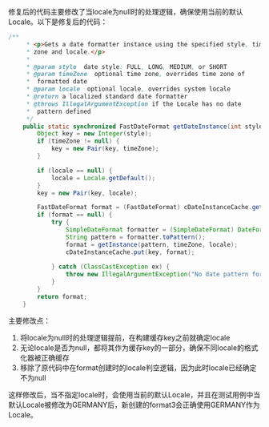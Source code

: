 修复后的代码主要修改了当locale为null时的处理逻辑，确保使用当前的默认Locale。以下是修复后的代码：

```java
/**
     * <p>Gets a date formatter instance using the specified style, time
     * zone and locale.</p>
     * 
     * @param style  date style: FULL, LONG, MEDIUM, or SHORT
     * @param timeZone  optional time zone, overrides time zone of
     *  formatted date
     * @param locale  optional locale, overrides system locale
     * @return a localized standard date formatter
     * @throws IllegalArgumentException if the Locale has no date
     *  pattern defined
     */
    public static synchronized FastDateFormat getDateInstance(int style, TimeZone timeZone, Locale locale) {
        Object key = new Integer(style);
        if (timeZone != null) {
            key = new Pair(key, timeZone);
        }

        if (locale == null) {
            locale = Locale.getDefault();
        }
        key = new Pair(key, locale);

        FastDateFormat format = (FastDateFormat) cDateInstanceCache.get(key);
        if (format == null) {
            try {
                SimpleDateFormat formatter = (SimpleDateFormat) DateFormat.getDateInstance(style, locale);
                String pattern = formatter.toPattern();
                format = getInstance(pattern, timeZone, locale);
                cDateInstanceCache.put(key, format);
                
            } catch (ClassCastException ex) {
                throw new IllegalArgumentException("No date pattern for locale: " + locale);
            }
        }
        return format;
    }
```

主要修改点：
1. 将locale为null时的处理逻辑提前，在构建缓存key之前就确定locale
2. 无论locale是否为null，都将其作为缓存key的一部分，确保不同locale的格式化器被正确缓存
3. 移除了原代码中在format创建时的locale判空逻辑，因为此时locale已经确定不为null

这样修改后，当不指定locale时，会使用当前的默认Locale，并且在测试用例中当默认Locale被修改为GERMANY后，新创建的format3会正确使用GERMANY作为Locale。